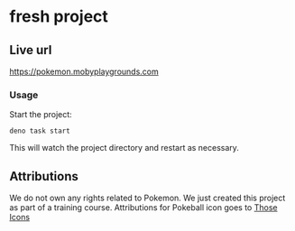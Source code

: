 # fresh project

## Live url

https://pokemon.mobyplaygrounds.com

### Usage

Start the project:

```
deno task start
```

This will watch the project directory and restart as necessary.

## Attributions

We do not own any rights related to Pokemon. We just created this project as part of a training course. Attributions for Pokeball icon goes to [Those Icons](https://www.flaticon.com/authors/those-icons) 